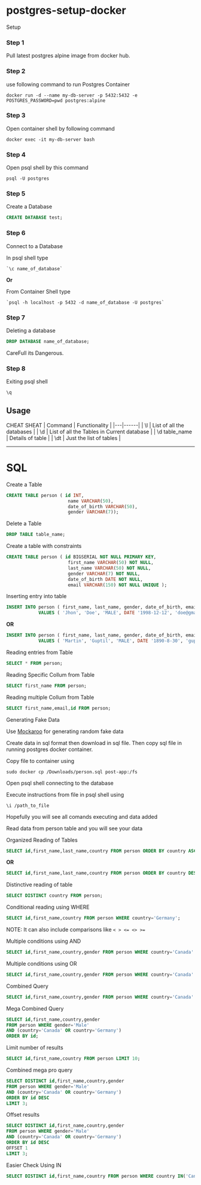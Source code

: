 # postgres-setup-docker

Setup

### Step 1
Pull latest postgres alpine image from docker hub.

### Step 2
use following command to run Postgres Container


`docker run -d --name my-db-server -p 5432:5432 -e POSTGRES_PASSWORD=pwd postgres:alpine`

### Step 3
Open container shell by following command


`docker exec -it my-db-server bash`

### Step 4
Open psql shell by this command


`psql -U postgres`

### Step 5
Create a Database


```SQL
CREATE DATABASE test;
```

### Step 6
Connect to a Database


 In psql shell type


    `\c name_of_database`


**Or**


 From Container Shell type
 
 
    `psql -h localhost -p 5432 -d name_of_database -U postgres`



### Step 7
Deleting a database


```SQL
DROP DATABASE name_of_database;
```


CareFull its Dangerous.



### Step 8
Exiting psql shell


`\q`




## Usage 

CHEAT SHEAT
| Command | Functionality |
|---|------|
| \l | List of all the databases |
| \d | List of all the Tables in Current database |
| \d table_name | Details of table |
| \dt | Just the list of tables |

---
# SQL 
Create a Table 
```SQL
CREATE TABLE person ( id INT,
                       name VARCHAR(50),
                       date_of_birth VARCHAR(50),
                       gender VARCHAR(7));
```


Delete a Table
```SQL
DROP TABLE table_name;
```


Create a table with constraints


```SQL 
CREATE TABLE person ( id BIGSERIAL NOT NULL PRIMARY KEY,  
                       first_name VARCHAR(50) NOT NULL,  
                       last_name VARCHAR(50) NOT NULL,  
                       gender VARCHAR(7) NOT NULL,  
                       date_of_birth DATE NOT NULL,  
                       email VARCHAR(150) NOT NULL UNIQUE );
```


Inserting entry into table
```SQL
INSERT INTO person ( first_name, last_name, gender, date_of_birth, email )
            VALUES ( 'Jhon', 'Doe', 'MALE', DATE '1998-12-12', 'doe@gmail.com' );
```
   **OR**


```SQL
INSERT INTO person ( first_name, last_name, gender, date_of_birth, email )
            VALUES ( 'Martin', 'Guptil', 'MALE', DATE '1890-8-30', 'guptil@gmail.com' );
```


Reading entries from Table 
```SQL
SELECT * FROM person;
```

Reading Specific Collum from Table
```SQL
SELECT first_name FROM person;
```


Reading multiple Collum from Table
```SQL 
SELECT first_name,email,id FROM person;
```


Generating Fake Data


Use [Mockaroo](https://www.mockaroo.com/) for generating random fake data


Create data in sql format then download in sql file. Then copy sql file in running postgres docker container.


Copy file to container using


`sudo docker cp /Downloads/person.sql post-app:/fs`


Open psql shell connecting to the database


Execute instructions from file in psql shell using 


`\i /path_to_file`


Hopefully you will see all comands executing and data added


Read data from person table and you will see your data


Organized Reading of Tables


```SQL
SELECT id,first_name,last_name,country FROM person ORDER BY country ASC;
```


   **OR**


```SQL
SELECT id,first_name,last_name,country FROM person ORDER BY country DESC;
```


Distinctive reading of table


```SQL
SELECT DISTINCT country FROM person;
```


Conditional reading using WHERE
```SQL
SELECT id,first_name,country FROM person WHERE country='Germany';
```
NOTE: It can also include comparisons like ` < > <= <> >= `


Multiple conditions using AND
```SQL
SELECT id,first_name,country,gender FROM person WHERE country='Canada' AND gender='Male';
```


Multiple conditions using OR
```SQL
SELECT id,first_name,country,gender FROM person WHERE country='Canada' OR country='Germany';
```


Combined Query
```SQL
SELECT id,first_name,country,gender FROM person WHERE country='Canada' OR country='Germany' ORDER BY id;
```


Mega Combined Query
```SQL
SELECT id,first_name,country,gender 
FROM person WHERE gender='Male' 
AND (country='Canada' OR country='Germany') 
ORDER BY id;
```


Limit number of results
```SQL
SELECT id,first_name,country FROM person LIMIT 10;
```


Combined mega pro query
```SQL
SELECT DISTINCT id,first_name,country,gender 
FROM person WHERE gender='Male' 
AND (country='Canada' OR country='Germany') 
ORDER BY id DESC 
LIMIT 3;
```


Offset results
```SQL
SELECT DISTINCT id,first_name,country,gender 
FROM person WHERE gender='Male' 
AND (country='Canada' OR country='Germany') 
ORDER BY id DESC 
OFFSET 1 
LIMIT 3;
```


Easier Check Using IN
```SQL
SELECT DISTINCT id,first_name,country FROM person WHERE country IN('Canada','Pakistan');
```
